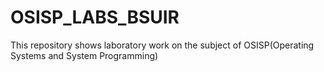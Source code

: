# OSISP_LABS_BSUIR
This repository shows laboratory work on the subject of OSISP(Operating Systems and System Programming)
